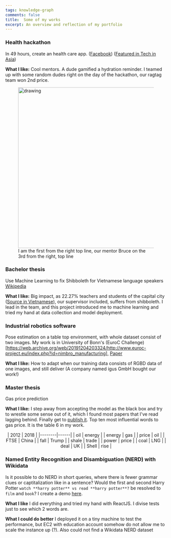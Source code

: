 ```yaml
---
tags: knowledge-graph
comments: false
title:  Some of my works
excerpt: An overview and reflection of my portfolio
---
```

### Health hackathon
In 49 hours, create an health care app. ([Facebook](https://www.facebook.com/jvhackingfest/?fref=nf)) ([Featured in Tech in Asia](https://www.techinasia.com/jv-hacking-fest-healthcare-hackathon-vietnam))

**What I like:** Cool mentors. A dude gamified a hydration reminder. I teamed up with some random dudes right on the day of the hackathon, our ragtag team won 2nd price.

<figure>
<img src="https://cdn.techinasia.com/wp-content/uploads/2013/11/jv-hacking-fest-vietnam-saigon-720x540.jpg" alt="drawing" width="500"/>
<figcaption>I am the first from the right top line, our mentor Bruce on the 3rd from the right, top line</figcaption>
 </figure>

### Bachelor thesis
Use Machine Learning to fix Shibboleth for Vietnamese language speakers [Wikipedia](https://en.wikipedia.org/wiki/Vietnamese_phonology#Initial_consonants)

**What I like:** Big impact, as 22.27% teachers and students of the capital city ([Source in Vietnamese](https://kenhtuyensinh.vn/gan-47000-giao-vien-va-hoc-sinh-noi-ngong)), our supervisor included, suffers from shibboleth. I lead in the team, and this project introduced me to machine learning and tried my hand at data collection and model deployment.


### Industrial robotics software
Pose estimation on a table top environment, with whole dataset consist of two images. My work is in University of Bonn's (EuroC Challenge)[https://web.archive.org/web/20191204203324/http://www.euroc-project.eu/index.php?id=nimbro_manufacturing], [Paper](\href{https://arxiv.org/abs/2001.04134)

**What I like:** How to adapt when our training data consists of RGBD data of one images, and still deliver (A company named igus GmbH bought our work!)

### Master thesis
Gas price prediction

**What I like:** I step away from accepting the model as the black box and try to wrestle some sense out of it, which I found most papers that I've read lagging behind. Finally get to [publish it](http://ceur-ws.org/Vol-2611/paper2.pdf). Top ten most influential words to gas price. It is the table 6 in my work.

<p style="text-align: center;">
| 2012   | 2018 |
|--------|------|
| oil    | energy     |
| energy | gas      |
| price  | oil     |
| FTSE   | China     |
| fall   | Trump     |
| shale  | trade |
| power | price |
| coal | LNG |
| deal | UK |
| Shell | rise |
</p>



### Named Entity Recognition and Disambiguation (NERD) with Wikidata
Is it possible to do NERD in short queries, where there is fewer grammar clues or captitalization like in a sentence? 
Would the first and second Harry Potter `watch **harry potter** vs read **harry potter**?` be resolved to `film` and `book`?
I create a demo [here](http://54.91.75.203/).

**What I like** I did everything and tried my hand with ReactJS. I divise tests just to see which 2 words are.

**What I could do better** I deployed it on a tiny machine to test the performance, but EC2 with education account somehow do not allow me to scale the instance up (?). Also could not find a Wikidata NERD dataset
